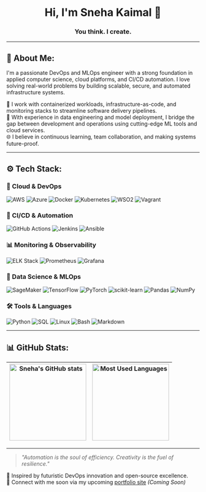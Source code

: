 <h1 align="center">Hi, I'm Sneha Kaimal 👋</h1>
<h3 align="center">You think. I create.</h3>

---

## 🧠 About Me:

I'm a passionate DevOps and MLOps engineer with a strong foundation in applied computer science, cloud platforms, and CI/CD automation. I love solving real-world problems by building scalable, secure, and automated infrastructure systems. 

🔧 I work with containerized workloads, infrastructure-as-code, and monitoring stacks to streamline software delivery pipelines.  
🧪 With experience in data engineering and model deployment, I bridge the gap between development and operations using cutting-edge ML tools and cloud services.  
🌐 I believe in continuous learning, team collaboration, and making systems future-proof.

---

## ⚙️ Tech Stack:

### 🚀 Cloud & DevOps  
![AWS](https://img.shields.io/badge/AWS-232f3e?style=for-the-badge&logo=amazonaws&logoColor=white)
![Azure](https://img.shields.io/badge/Azure-0078D4?style=for-the-badge&logo=microsoftazure&logoColor=white)
![Docker](https://img.shields.io/badge/Docker-2496ED?style=for-the-badge&logo=docker&logoColor=white)
![Kubernetes](https://img.shields.io/badge/Kubernetes-326CE5?style=for-the-badge&logo=kubernetes&logoColor=white)
![WSO2](https://img.shields.io/badge/WSO2-orange?style=for-the-badge&logo=apache&logoColor=white)
![Vagrant](https://img.shields.io/badge/Vagrant-1563FF?style=for-the-badge&logo=vagrant&logoColor=white)

### 🔁 CI/CD & Automation  
![GitHub Actions](https://img.shields.io/badge/GitHub_Actions-2088FF?style=for-the-badge&logo=githubactions&logoColor=white)
![Jenkins](https://img.shields.io/badge/Jenkins-D24939?style=for-the-badge&logo=jenkins&logoColor=white)
![Ansible](https://img.shields.io/badge/Ansible-000000?style=for-the-badge&logo=ansible&logoColor=white)

### 📊 Monitoring & Observability  
![ELK Stack](https://img.shields.io/badge/ELK-005571?style=for-the-badge&logo=elastic&logoColor=white)
![Prometheus](https://img.shields.io/badge/Prometheus-E6522C?style=for-the-badge&logo=prometheus&logoColor=white)
![Grafana](https://img.shields.io/badge/Grafana-F46800?style=for-the-badge&logo=grafana&logoColor=white)

### 🧪 Data Science & MLOps  
![SageMaker](https://img.shields.io/badge/SageMaker-FF9900?style=for-the-badge&logo=amazonaws&logoColor=white)
![TensorFlow](https://img.shields.io/badge/TensorFlow-FF6F00?style=for-the-badge&logo=tensorflow&logoColor=white)
![PyTorch](https://img.shields.io/badge/PyTorch-ee4c2c?style=for-the-badge&logo=pytorch&logoColor=white)
![scikit-learn](https://img.shields.io/badge/scikit--learn-F7931E?style=for-the-badge&logo=scikit-learn&logoColor=white)
![Pandas](https://img.shields.io/badge/Pandas-150458?style=for-the-badge&logo=pandas&logoColor=white)
![NumPy](https://img.shields.io/badge/NumPy-013243?style=for-the-badge&logo=numpy&logoColor=white)

### 🛠️ Tools & Languages  
![Python](https://img.shields.io/badge/Python-3776AB?style=for-the-badge&logo=python&logoColor=white)
![SQL](https://img.shields.io/badge/SQL-4479A1?style=for-the-badge&logo=postgresql&logoColor=white)
![Linux](https://img.shields.io/badge/Linux-FCC624?style=for-the-badge&logo=linux&logoColor=black)
![Bash](https://img.shields.io/badge/Bash-4EAA25?style=for-the-badge&logo=gnubash&logoColor=white)
![Markdown](https://img.shields.io/badge/Markdown-000000?style=for-the-badge&logo=markdown&logoColor=white)

---

## 📊 GitHub Stats:

| <img align="center" src="https://github-readme-stats.vercel.app/api?username=snehakaimal&show_icons=true&theme=tokyonight&hide_border=true&count_private=true" alt="Sneha's GitHub stats" height="200"/> | <img align="center" src="https://github-readme-stats.vercel.app/api/top-langs/?username=snehakaimal&layout=compact&theme=tokyonight&hide_border=true" alt="Most Used Languages" height="200"/> |
|---|---|

---

> _"Automation is the soul of efficiency. Creativity is the fuel of resilience."_

📍 Inspired by futuristic DevOps innovation and open-source excellence.  
🔗 Connect with me soon via my upcoming [portfolio site](#) *(Coming Soon)*

